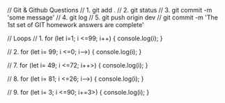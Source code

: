 //  Git & Github Questions
// 1. git add .
// 2. git status
// 3. git commit -m 'some message'
// 4. git log
// 5. git push origin dev
// git commit -m 'The 1st set of GIT homework answers are complete'

// Loops
// 1.
for (let i=1; i <=99; i++) {
    console.log(i);
}

// 2.
for (let i= 99; i <=0; i-->) {
    console.log(i);
}

// 7.
for (let i= 49; i <=72; i++>) {
    console.log(i);
}

// 8.
for (let i= 81; i <=26; i-->) {
    console.log(i);
}

// 9.
for (let i= 3; i <=90; i+=3>) {
    console.log(i);
}
